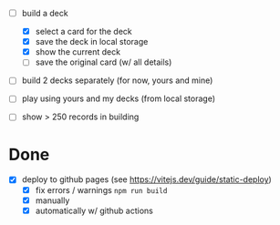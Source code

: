 - [ ] build a deck
  - [x] select a card for the deck
  - [x] save the deck in local storage
  - [x] show the current deck
  - [ ] save the original card (w/ all details)
- [ ] build 2 decks separately (for now, yours and mine)

- [ ] play using yours and my decks (from local storage)
- [ ] show > 250 records in building

# Done

- [x] deploy to github pages (see https://vitejs.dev/guide/static-deploy)
  - [x] fix errors / warnings `npm run build`
  - [x] manually
  - [x] automatically w/ github actions

